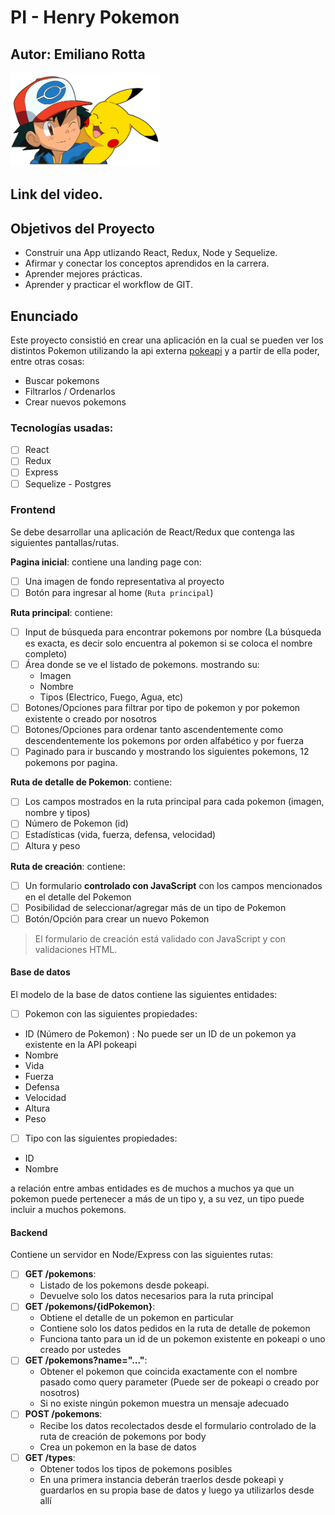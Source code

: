 # PI - Henry Pokemon
## Autor: Emiliano Rotta

<p align="left">
  <img height="150" src="./pokemon.png" />
</p>

## Link del video.

## Objetivos del Proyecto

- Construir una App utlizando React, Redux, Node y Sequelize.
- Afirmar y conectar los conceptos aprendidos en la carrera.
- Aprender mejores prácticas.
- Aprender y practicar el workflow de GIT.

## Enunciado

Este proyecto consistió en crear una aplicación en la cual se pueden ver los distintos Pokemon utilizando la api externa [pokeapi](https://pokeapi.co/) y a partir de ella poder, entre otras cosas:

  - Buscar pokemons
  - Filtrarlos / Ordenarlos
  - Crear nuevos pokemons

### Tecnologías usadas:
- [ ] React
- [ ] Redux
- [ ] Express
- [ ] Sequelize - Postgres

### Frontend

Se debe desarrollar una aplicación de React/Redux que contenga las siguientes pantallas/rutas.

__Pagina inicial__: contiene una landing page con:
- [ ] Una imagen de fondo representativa al proyecto
- [ ] Botón para ingresar al home (`Ruta principal`)

__Ruta principal__: contiene:
- [ ] Input de búsqueda para encontrar pokemons por nombre (La búsqueda es exacta, es decir solo encuentra al pokemon si se coloca el nombre completo)
- [ ] Área donde se ve el listado de pokemons. mostrando su:
  - Imagen
  - Nombre
  - Tipos (Electrico, Fuego, Agua, etc)
- [ ] Botones/Opciones para filtrar por tipo de pokemon y por pokemon existente o creado por nosotros
- [ ] Botones/Opciones para ordenar tanto ascendentemente como descendentemente los pokemons por orden alfabético y por fuerza
- [ ] Paginado para ir buscando y mostrando los siguientes pokemons, 12 pokemons por pagina.

__Ruta de detalle de Pokemon__: contiene:
- [ ] Los campos mostrados en la ruta principal para cada pokemon (imagen, nombre y tipos)
- [ ] Número de Pokemon (id)
- [ ] Estadísticas (vida, fuerza, defensa, velocidad)
- [ ] Altura y peso

__Ruta de creación__: contiene:
- [ ] Un formulario __controlado con JavaScript__ con los campos mencionados en el detalle del Pokemon
- [ ] Posibilidad de seleccionar/agregar más de un tipo de Pokemon
- [ ] Botón/Opción para crear un nuevo Pokemon

> El formulario de creación está validado con JavaScript y con validaciones HTML. 
 
#### Base de datos

El modelo de la base de datos contiene las siguientes entidades:

  - [ ] Pokemon con las siguientes propiedades:
  - ID (Número de Pokemon)  : No puede ser un ID de un pokemon ya existente en la API pokeapi
  - Nombre 
  - Vida
  - Fuerza
  - Defensa
  - Velocidad
  - Altura
  - Peso
  - [ ] Tipo con las siguientes propiedades:
  - ID
  - Nombre

a relación entre ambas entidades es de muchos a muchos ya que un pokemon puede pertenecer a más de un tipo y, a su vez, un tipo puede incluir a muchos pokemons.

#### Backend

Contiene un servidor en Node/Express con las siguientes rutas:

- [ ] __GET /pokemons__:
  - Listado de los pokemons desde pokeapi.
  - Devuelve solo los datos necesarios para la ruta principal
- [ ] __GET /pokemons/{idPokemon}__:
  - Obtiene el detalle de un pokemon en particular
  - Contiene solo los datos pedidos en la ruta de detalle de pokemon
  - Funciona tanto para un id de un pokemon existente en pokeapi o uno creado por ustedes
- [ ] __GET /pokemons?name="..."__:
  - Obtener el pokemon que coincida exactamente con el nombre pasado como query parameter (Puede ser de pokeapi o creado por nosotros)
  - Si no existe ningún pokemon muestra un mensaje adecuado
- [ ] __POST /pokemons__:
  - Recibe los datos recolectados desde el formulario controlado de la ruta de creación de pokemons por body
  - Crea un pokemon en la base de datos
- [ ] __GET /types__:
  - Obtener todos los tipos de pokemons posibles
  - En una primera instancia deberán traerlos desde pokeapi y guardarlos en su propia base de datos y luego ya utilizarlos desde allí
